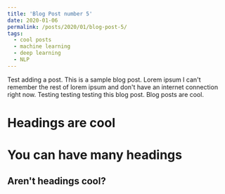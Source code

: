 ```yaml
---
title: 'Blog Post number 5'
date: 2020-01-06
permalink: /posts/2020/01/blog-post-5/
tags:
  - cool posts
  - machine learning
  - deep learning
  - NLP
---
```


Test adding a post. This is a sample blog post. Lorem ipsum I can't remember the rest of lorem ipsum and don't have an internet connection right now. Testing testing testing this blog post. Blog posts are cool.

Headings are cool
======

You can have many headings
======

Aren't headings cool?
------